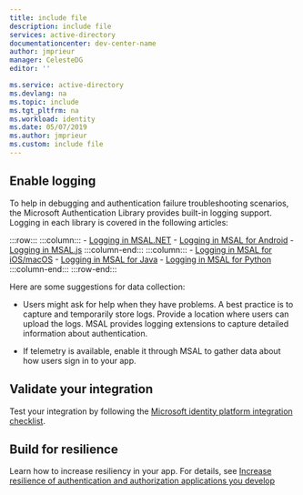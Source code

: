 ```yaml
---
title: include file
description: include file
services: active-directory
documentationcenter: dev-center-name
author: jmprieur
manager: CelesteDG
editor: ''

ms.service: active-directory
ms.devlang: na
ms.topic: include
ms.tgt_pltfrm: na
ms.workload: identity
ms.date: 05/07/2019
ms.author: jmprieur
ms.custom: include file
---
```


## Enable logging

To help in debugging and authentication failure troubleshooting scenarios, the Microsoft Authentication Library provides built-in logging support. Logging in each library is covered in the following articles:

:::row:::
    :::column:::
        - [Logging in MSAL.NET](../articles/active-directory/develop/msal-logging-dotnet.md)
        - [Logging in MSAL for Android](../articles/active-directory/develop/msal-logging-android.md)
        - [Logging in MSAL.js](../articles/active-directory/develop/msal-logging-js.md)
    :::column-end:::
    :::column:::
        - [Logging in MSAL for iOS/macOS](../articles/active-directory/develop/msal-logging-ios.md)
        - [Logging in MSAL for Java](../articles/active-directory/develop/msal-logging-java.md)
        - [Logging in MSAL for Python](../articles/active-directory/develop/msal-logging-python.md)
    :::column-end:::
:::row-end:::

Here are some suggestions for data collection:

- Users might ask for help when they have problems. A best practice is to capture and temporarily store logs. Provide a location where users can upload the logs. MSAL provides logging extensions to capture detailed information about authentication.

- If telemetry is available, enable it through MSAL to gather data about how users sign in to your app.


## Validate your integration

Test your integration by following the [Microsoft identity platform integration checklist](../articles/active-directory/develop/identity-platform-integration-checklist.md).

## Build for resilience

Learn how to increase resiliency in your app. For details, see [Increase resilience of authentication and authorization applications you develop](../articles/active-directory/fundamentals/resilience-app-development-overview.md)
